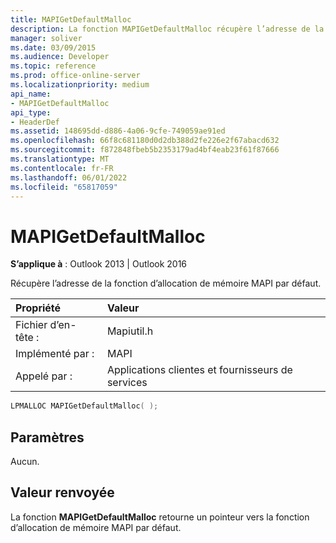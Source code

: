 ```yaml
---
title: MAPIGetDefaultMalloc
description: La fonction MAPIGetDefaultMalloc récupère l’adresse de la fonction d’allocation de mémoire MAPI par défaut.
manager: soliver
ms.date: 03/09/2015
ms.audience: Developer
ms.topic: reference
ms.prod: office-online-server
ms.localizationpriority: medium
api_name:
- MAPIGetDefaultMalloc
api_type:
- HeaderDef
ms.assetid: 148695dd-d886-4a06-9cfe-749059ae91ed
ms.openlocfilehash: 66f8c681180d0d2db388d2fe226e2f67abacd632
ms.sourcegitcommit: f872848fbeb5b2353179ad4bf4eab23f61f87666
ms.translationtype: MT
ms.contentlocale: fr-FR
ms.lasthandoff: 06/01/2022
ms.locfileid: "65817059"
---
```

# <a name="mapigetdefaultmalloc"></a>MAPIGetDefaultMalloc

  
  
**S’applique à** : Outlook 2013 | Outlook 2016 
  
Récupère l’adresse de la fonction d’allocation de mémoire MAPI par défaut.
  
|Propriété |Valeur |
|:-----|:-----|
|Fichier d’en-tête :  <br/> |Mapiutil.h  <br/> |
|Implémenté par :  <br/> |MAPI  <br/> |
|Appelé par :  <br/> |Applications clientes et fournisseurs de services  <br/> |
   
```cpp
LPMALLOC MAPIGetDefaultMalloc( );
```

## <a name="parameters"></a>Paramètres

Aucun. 
  
## <a name="return-value"></a>Valeur renvoyée

La fonction **MAPIGetDefaultMalloc** retourne un pointeur vers la fonction d’allocation de mémoire MAPI par défaut. 
  

